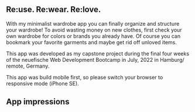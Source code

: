 ## Re:use. Re:wear. Re:love.
With my minimalist wardrobe app you can finally organize and structure your wardrobe! To avoid wasting money on new clothes, first check your own wardrobe for colors or brands you already have. Of course you can bookmark your favorite garments and maybe get rid off unloved items. 

This app was developed as my capstone project during the final four weeks of the neuefische Web Development Bootcamp in July, 2022 in Hamburg/ remote, Germany.

This app was build mobile first, so please switch your browser to responsive mode (iPhone SE).

## App impressions
<div align="center">
<img src="./public/images/startscreen.png" height="410px/>
</div>